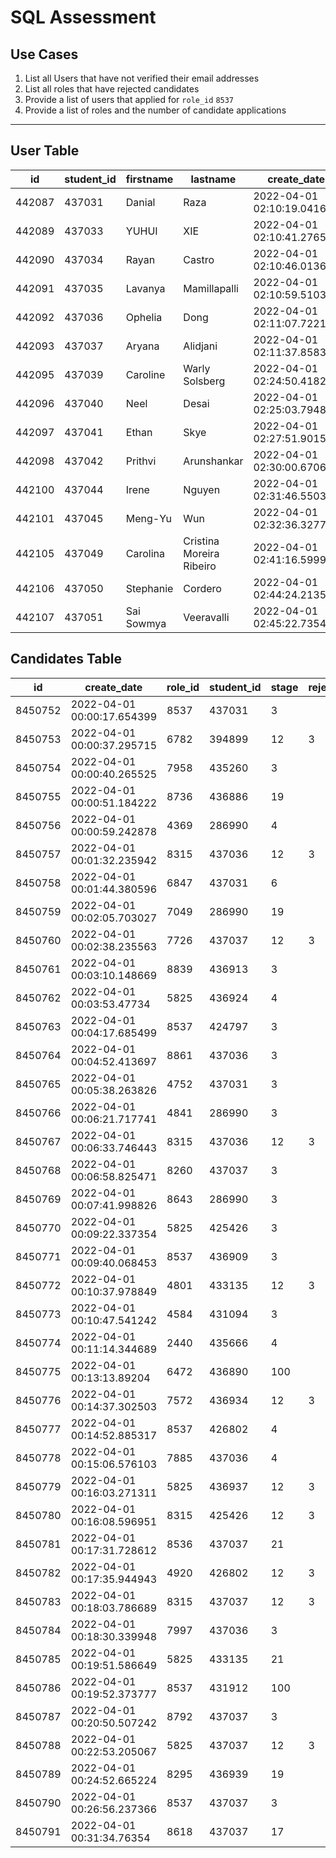 # SQL Assessment

## Use Cases
1. List all Users that have not verified their email addresses
2. List all roles that have rejected candidates
3. Provide a list of users that applied for `role_id` `8537`
4. Provide a list of roles and the number of candidate applications

---


## User Table
| id     | student_id | firstname   | lastname                 | create_date                | email_verified |
|--------|------------|-------------|--------------------------|----------------------------|----------------|
| 442087 |     437031 | Danial      | Raza                     | 2022-04-01 02:10:19.041677 | true           |
| 442089 |     437033 | YUHUI       | XIE                      | 2022-04-01 02:10:41.276562 | true           |
| 442090 |     437034 | Rayan       | Castro                   | 2022-04-01 02:10:46.013666 | true           |
| 442091 |     437035 | Lavanya     | Mamillapalli             | 2022-04-01 02:10:59.510389 | true           |
| 442092 |     437036 | Ophelia     | Dong                     | 2022-04-01 02:11:07.722198 | true           |
| 442093 |     437037 | Aryana      | Alidjani                 | 2022-04-01 02:11:37.858335 | true           |
| 442095 |     437039 | Caroline    | Warly Solsberg           | 2022-04-01 02:24:50.418205 | trie           |
| 442096 |     437040 | Neel        | Desai                    | 2022-04-01 02:25:03.79489  | false          |
| 442097 |     437041 | Ethan       | Skye                     | 2022-04-01 02:27:51.901571 | true           |
| 442098 |     437042 | Prithvi     | Arunshankar              | 2022-04-01 02:30:00.670618 | true           |
| 442100 |     437044 | Irene       | Nguyen                   | 2022-04-01 02:31:46.550358 | true           |
| 442101 |     437045 | Meng-Yu     | Wun                      | 2022-04-01 02:32:36.327717 | false          |
| 442105 |     437049 | Carolina    | Cristina Moreira Ribeiro | 2022-04-01 02:41:16.599974 | true           |
| 442106 |     437050 | Stephanie   | Cordero                  | 2022-04-01 02:44:24.213581 | false          |
| 442107 |     437051 | Sai Sowmya  | Veeravalli               | 2022-04-01 02:45:22.735472 | true           |

## Candidates Table
| id      | create_date                | role_id | student_id | stage | rejected |
|---------|----------------------------|---------|------------|-------|----------|
| 8450752 | 2022-04-01 00:00:17.654399 |    8537 |     437031 |     3 |          |
| 8450753 | 2022-04-01 00:00:37.295715 |    6782 |     394899 |    12 |        3 |
| 8450754 | 2022-04-01 00:00:40.265525 |    7958 |     435260 |     3 |          |
| 8450755 | 2022-04-01 00:00:51.184222 |    8736 |     436886 |    19 |          |
| 8450756 | 2022-04-01 00:00:59.242878 |    4369 |     286990 |     4 |          |
| 8450757 | 2022-04-01 00:01:32.235942 |    8315 |     437036 |    12 |        3 |
| 8450758 | 2022-04-01 00:01:44.380596 |    6847 |     437031 |     6 |          |
| 8450759 | 2022-04-01 00:02:05.703027 |    7049 |     286990 |    19 |          |
| 8450760 | 2022-04-01 00:02:38.235563 |    7726 |     437037 |    12 |        3 |
| 8450761 | 2022-04-01 00:03:10.148669 |    8839 |     436913 |     3 |          |
| 8450762 | 2022-04-01 00:03:53.47734  |    5825 |     436924 |     4 |          |
| 8450763 | 2022-04-01 00:04:17.685499 |    8537 |     424797 |     3 |          |
| 8450764 | 2022-04-01 00:04:52.413697 |    8861 |     437036 |     3 |          |
| 8450765 | 2022-04-01 00:05:38.263826 |    4752 |     437031 |     3 |          |
| 8450766 | 2022-04-01 00:06:21.717741 |    4841 |     286990 |     3 |          |
| 8450767 | 2022-04-01 00:06:33.746443 |    8315 |     437036 |    12 |        3 |
| 8450768 | 2022-04-01 00:06:58.825471 |    8260 |     437037 |     3 |          |
| 8450769 | 2022-04-01 00:07:41.998826 |    8643 |     286990 |     3 |          |
| 8450770 | 2022-04-01 00:09:22.337354 |    5825 |     425426 |     3 |          |
| 8450771 | 2022-04-01 00:09:40.068453 |    8537 |     436909 |     3 |          |
| 8450772 | 2022-04-01 00:10:37.978849 |    4801 |     433135 |    12 |        3 |
| 8450773 | 2022-04-01 00:10:47.541242 |    4584 |     431094 |     3 |          |
| 8450774 | 2022-04-01 00:11:14.344689 |    2440 |     435666 |     4 |          |
| 8450775 | 2022-04-01 00:13:13.89204  |    6472 |     436890 |   100 |          |
| 8450776 | 2022-04-01 00:14:37.302503 |    7572 |     436934 |    12 |        3 |
| 8450777 | 2022-04-01 00:14:52.885317 |    8537 |     426802 |     4 |          |
| 8450778 | 2022-04-01 00:15:06.576103 |    7885 |     437036 |     4 |          |
| 8450779 | 2022-04-01 00:16:03.271311 |    5825 |     436937 |    12 |        3 |
| 8450780 | 2022-04-01 00:16:08.596951 |    8315 |     425426 |    12 |        3 |
| 8450781 | 2022-04-01 00:17:31.728612 |    8536 |     437037 |    21 |          |
| 8450782 | 2022-04-01 00:17:35.944943 |    4920 |     426802 |    12 |        3 |
| 8450783 | 2022-04-01 00:18:03.786689 |    8315 |     437037 |    12 |        3 |
| 8450784 | 2022-04-01 00:18:30.339948 |    7997 |     437036 |     3 |          |
| 8450785 | 2022-04-01 00:19:51.586649 |    5825 |     433135 |    21 |          |
| 8450786 | 2022-04-01 00:19:52.373777 |    8537 |     431912 |   100 |          |
| 8450787 | 2022-04-01 00:20:50.507242 |    8792 |     437037 |     3 |          |
| 8450788 | 2022-04-01 00:22:53.205067 |    5825 |     437037 |    12 |        3 |
| 8450789 | 2022-04-01 00:24:52.665224 |    8295 |     436939 |    19 |          |
| 8450790 | 2022-04-01 00:26:56.237366 |    8537 |     437037 |     3 |          |
| 8450791 | 2022-04-01 00:31:34.76354  |    8618 |     437037 |    17 |          |

